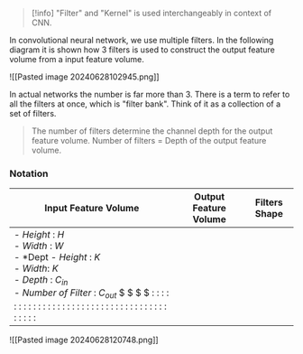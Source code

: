 
>[!info] "Filter" and "Kernel" is used interchangeably in context of CNN.

In convolutional neural network, we use multiple filters. In the following diagram it is shown how $3$ filters is used to construct the output feature volume from a input feature volume.

![[Pasted image 20240628102945.png]]

In actual networks the number is far more than $3$. There is a term to refer to all the filters at once, which is "filter bank". Think of it as a collection of a set of filters. 


> The number of filters determine the channel depth for the output feature volume. 
> Number of filters = Depth of the output feature volume.


### Notation 

| Input Feature Volume                                        | Output Feature Volume                                                    | Filters Shape                                                                                                                                |
| ----------------------------------------------------------- | ------------------------------------------------------------------------ | ----------------------------------------------------------------------------------------------- |
| - *Height* : $H$<br>- *Width* : $W$<br>- *Dept - *Height* : $K$<br>- *Width*: $K$<br>- *Depth* : $C_{in}$<br>- *Number of Filter* : $C_{out}$  $  $  $  $  :  :  :  :  :  :  :  :  :  :  :  :  :  :  :  :  :  :  :  :  :  :  :  :  :  :  :  :  :  :  :  :  :  :  :  :  :  :  :  :  :  |


![[Pasted image 20240628120748.png]]
